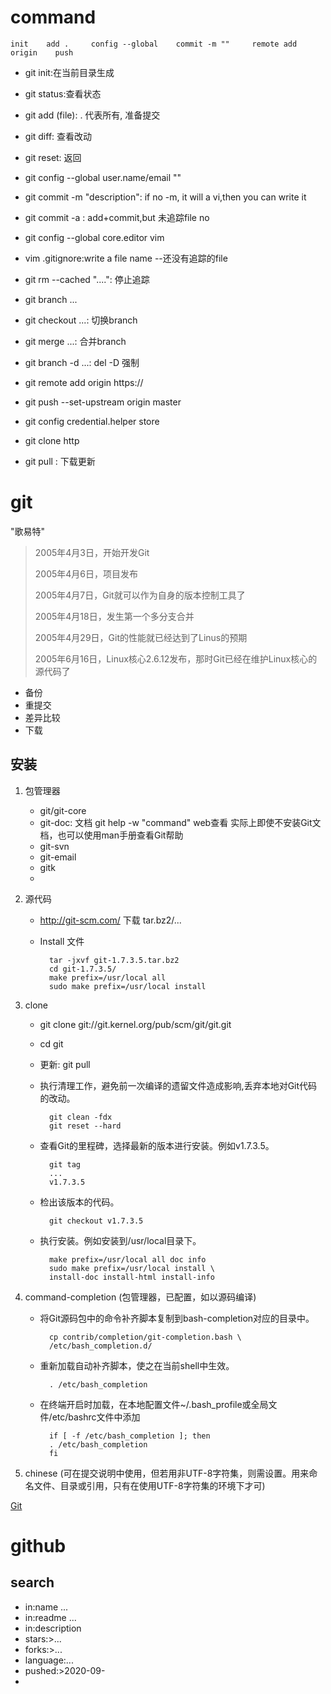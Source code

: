 # command

    init    add .     config --global    commit -m ""     remote add origin    push


- git init:在当前目录生成
- git status:查看状态
- git add (file): . 代表所有,  准备提交
- git diff: 查看改动
- git reset: 返回
- git config --global user.name/email ""
- git commit -m "description": if no -m, it will a vi,then you can write it
- git commit -a : add+commit,but 未追踪file no
- git config --global core.editor vim
- vim .gitignore:write a file name --还没有追踪的file
- git rm --cached "....": 停止追踪
- git branch ...
- git checkout ...: 切换branch
- git merge ...: 合并branch
- git branch -d ...: del  -D 强制
- git remote add origin https://
- git push --set-upstream origin master
- git config credential.helper store




- git clone http
- git pull : 下载更新 






# git 

"歌易特"

> 2005年4月3日，开始开发Git
>
> 2005年4月6日，项目发布
>
> 2005年4月7日，Git就可以作为自身的版本控制工具了
>
> 2005年4月18日，发生第一个多分支合并
>
> 2005年4月29日，Git的性能就已经达到了Linus的预期
>
> 2005年6月16日，Linux核心2.6.12发布，那时Git已经在维护Linux核心的源代码了

- 备份
- 重提交
- 差异比较
- 下载


## 安装

1. 包管理器

    - git/git-core
    - git-doc: 文档    git help -w "command"  web查看 实际上即使不安装Git文档，也可以使用man手册查看Git帮助
    - git-svn 
    - git-email
    - gitk
    -


2. 源代码

    - http://git-scm.com/ 下载 tar.bz2/...
    - Install 文件

            tar -jxvf git-1.7.3.5.tar.bz2
            cd git-1.7.3.5/
            make prefix=/usr/local all
            sudo make prefix=/usr/local install


3. clone

    - git clone git://git.kernel.org/pub/scm/git/git.git
    - cd git
    - 更新: git pull
    - 执行清理工作，避免前一次编译的遗留文件造成影响,丢弃本地对Git代码的改动。

            git clean -fdx
            git reset --hard

    - 查看Git的里程碑，选择最新的版本进行安装。例如v1.7.3.5。

            git tag
            ...
            v1.7.3.5

    - 检出该版本的代码。

            git checkout v1.7.3.5

    - 执行安装。例如安装到/usr/local目录下。

            make prefix=/usr/local all doc info
            sudo make prefix=/usr/local install \
            install-doc install-html install-info


4. command-completion (包管理器，已配置，如以源码编译)


    - 将Git源码包中的命令补齐脚本复制到bash-completion对应的目录中。

            cp contrib/completion/git-completion.bash \
            /etc/bash_completion.d/

    - 重新加载自动补齐脚本，使之在当前shell中生效。

            . /etc/bash_completion

    - 在终端开启时加载，在本地配置文件~/.bash_profile或全局文件/etc/bashrc文件中添加

            if [ -f /etc/bash_completion ]; then
            . /etc/bash_completion
            fi


5. chinese (可在提交说明中使用，但若用非UTF-8字符集，则需设置。用来命名文件、目录或引用，只有在使用UTF-8字符集的环境下才可)

[Git](http://www.worldhello.net/gotgit/01-meet-git/035-install-on-linux.html)


# github

## search

- in:name ...
- in:readme ...
- in:description
- stars:>...
- forks:>...
- language:...
- pushed:>2020-09-
-
